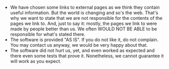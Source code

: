 * We have chosen some links to external pages as we think they contain useful information. But the world is changing and so's the web. That's why we want to state that we are not responsible for the contents of the pages we link to. And, just to say it: mostly, the pages we link to were made by people better than us. We often WOULD NOT BE ABLE to be responsible for what's stated there.
* The software is provided "AS IS". If you do not like it, do not complain. You may contact us anyway, we would be very happy about that.
* The software did not hurt us, yet, and even worked as expected and there even some tests that prove it. Nonetheless, we cannot guarantee it will work as you expect.

